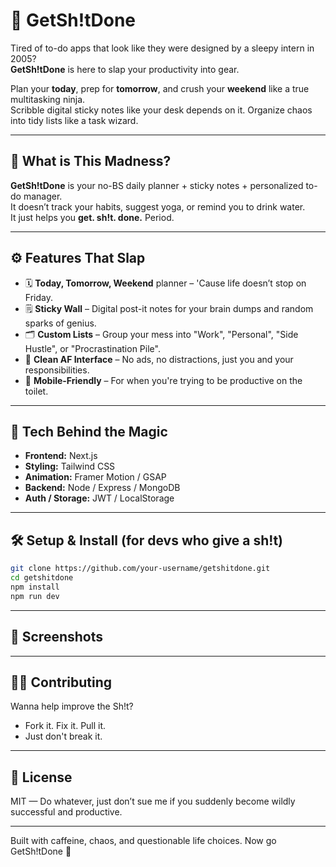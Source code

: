 # 💩 GetSh!tDone

Tired of to-do apps that look like they were designed by a sleepy intern in 2005?  
**GetSh!tDone** is here to slap your productivity into gear.

Plan your **today**, prep for **tomorrow**, and crush your **weekend** like a true multitasking ninja.  
Scribble digital sticky notes like your desk depends on it. Organize chaos into tidy lists like a task wizard.

---

## 🚨 What is This Madness?

**GetSh!tDone** is your no-BS daily planner + sticky notes + personalized to-do manager.  
It doesn’t track your habits, suggest yoga, or remind you to drink water.  
It just helps you **get. sh!t. done.** Period.

---

## ⚙️ Features That Slap

- 🗓 **Today, Tomorrow, Weekend** planner – 'Cause life doesn’t stop on Friday.
- 🗒 **Sticky Wall** – Digital post-it notes for your brain dumps and random sparks of genius.
- 🗂 **Custom Lists** – Group your mess into "Work", "Personal", "Side Hustle", or "Procrastination Pile".
- 🌈 **Clean AF Interface** – No ads, no distractions, just you and your responsibilities.
- 📱 **Mobile-Friendly** – For when you're trying to be productive on the toilet.

---

## 🧪 Tech Behind the Magic

- **Frontend:** Next.js  
- **Styling:** Tailwind CSS  
- **Animation:** Framer Motion / GSAP  
- **Backend:** Node / Express / MongoDB
- **Auth / Storage:** JWT / LocalStorage

---

## 🛠 Setup & Install (for devs who give a sh!t)

```bash
git clone https://github.com/your-username/getshitdone.git
cd getshitdone
npm install
npm run dev

```

---

## 📸 Screenshots

---

## 🧙‍♂️ Contributing

Wanna help improve the Sh!t?
- Fork it. Fix it. Pull it.
- Just don't break it.

---

## 📜 License

MIT — Do whatever, just don’t sue me if you suddenly become wildly successful and productive.

---

Built with caffeine, chaos, and questionable life choices.
Now go GetSh!tDone 🫡
